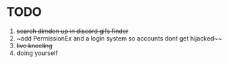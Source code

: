 # TODO
1. ~~search dimden up in discord gifs finder~~
2. ~add PermissionEx and a login system so accounts dont get hijacked~~
3. ~~live kneeling~~
4. doing yourself
